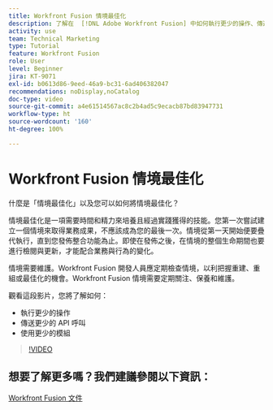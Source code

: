 ```yaml
---
title: Workfront Fusion 情境最佳化
description: 了解在  [!DNL Adobe Workfront Fusion] 中如何執行更少的操作、傳送更少的 API 呼叫以及使用更少的模組。
activity: use
team: Technical Marketing
type: Tutorial
feature: Workfront Fusion
role: User
level: Beginner
jira: KT-9071
exl-id: b0613d86-9eed-46a9-bc31-6ad406382047
recommendations: noDisplay,noCatalog
doc-type: video
source-git-commit: a4e61514567ac8c2b4ad5c9ecacb87bd83947731
workflow-type: ht
source-wordcount: '160'
ht-degree: 100%

---
```


# Workfront Fusion 情境最佳化

什麼是「情境最佳化」以及您可以如何將情境最佳化？

情境最佳化是一項需要時間和精力來培養且經過實踐獲得的技能。您第一次嘗試建立一個情境來取得業務成果，不應該成為您的最後一次。情境從第一天開始便要疊代執行，直到您發佈整合功能為止。即使在發佈之後，在情境的整個生命期間也要進行檢閱與更新，才能配合業務與行為的變化。

情境需要維護。Workfront Fusion 開發人員應定期檢查情境，以利把握重建、重組或最佳化的機會。Workfront Fusion 情境需要定期關注、保養和維護。

觀看這段影片，您將了解如何：

* 執行更少的操作
* 傳送更少的 API 呼叫
* 使用更少的模組

>[!VIDEO](https://video.tv.adobe.com/v/335313/?quality=12&learn=on)

## 想要了解更多嗎？我們建議參閱以下資訊：

[Workfront Fusion 文件](https://experienceleague.adobe.com/docs/workfront/using/adobe-workfront-fusion/workfront-fusion-2.html?lang=zh-Hant)
